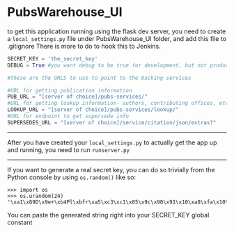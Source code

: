 PubsWarehouse_UI
================

to get this application running using the flask dev server, you need to create a  `local_settings.py` file under PubsWarehouse_UI folder, and add this file to .gitignore
There is more to do to hook this to Jenkins.

```python
SECRET_KEY = 'the_secret_key'
DEBUG = True #you want debug to be true for development, but not production

#these are the URLS to use to point to the backing services

#URL for getting publication information
PUB_URL = "[server of choice]/pubs-services/"
#URL for getting lookup information- authors, contributing offices, etc
LOOKUP_URL = "[server of choice]/pubs-services/lookup/"
#URL for endpoint to get supersede info
SUPERSEDES_URL = "[server of choice]/service/citation/json/extras?"

```
---

After you have created your `local_settings.py` to actually get the app up and running, you need to run `runserver.py`

---

If you want to generate a real secret key, you can do so trivially from the Python console by using `os.random()` like so:

```
>>> import os
>>> os.urandom(24)
'\xa1\x89D\x9e+\xb4Pl\xbfr\xa5\xc3\xc1\x05\x9c\x90\x91\x10\xa8\xfa\x10\xe7r\x9e'

```
You can paste the generated string right into your SECRET_KEY global constant